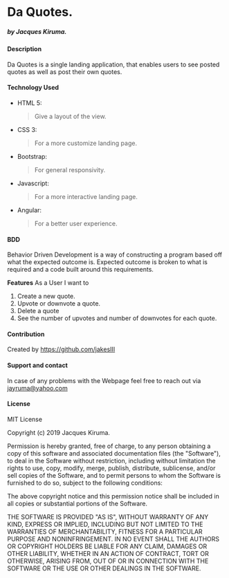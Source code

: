 # Da Quotes.
##### by Jacques Kiruma.
#### Description
Da Quotes is a single landing application, that enables users to see posted quotes as well as post their own quotes.

#### Technology Used
- HTML 5:
    > Give a layout of the view.
- CSS 3:
    > For a more customize landing page.
- Bootstrap:
    > For general responsivity.
- Javascript:
    > For a more interactive landing page.
- Angular:
    >For a better user experience.

#### BDD
Behavior Driven Development is a way of constructing a program based off what the expected outcome is. Expected outcome is broken to what is required and a code built around this requirements.

**Features**
As a User I want to

1. Create a new quote.
2. Upvote or downvote a quote.
3. Delete a quote
4. See the number of upvotes and number of downvotes for each quote.


#### Contribution
Created by https://github.com/jakesIII

#### Support and contact
In case of any problems with the Webpage feel free to reach out via jayruma@yahoo.com

#### License
MIT License

Copyright (c) 2019 Jacques Kiruma.

Permission is hereby granted, free of charge, to any person obtaining a copy
of this software and associated documentation files (the "Software"), to deal
in the Software without restriction, including without limitation the rights
to use, copy, modify, merge, publish, distribute, sublicense, and/or sell
copies of the Software, and to permit persons to whom the Software is
furnished to do so, subject to the following conditions:

The above copyright notice and this permission notice shall be included in all
copies or substantial portions of the Software.

THE SOFTWARE IS PROVIDED "AS IS", WITHOUT WARRANTY OF ANY KIND, EXPRESS OR
IMPLIED, INCLUDING BUT NOT LIMITED TO THE WARRANTIES OF MERCHANTABILITY,
FITNESS FOR A PARTICULAR PURPOSE AND NONINFRINGEMENT. IN NO EVENT SHALL THE
AUTHORS OR COPYRIGHT HOLDERS BE LIABLE FOR ANY CLAIM, DAMAGES OR OTHER
LIABILITY, WHETHER IN AN ACTION OF CONTRACT, TORT OR OTHERWISE, ARISING FROM,
OUT OF OR IN CONNECTION WITH THE SOFTWARE OR THE USE OR OTHER DEALINGS IN THE
SOFTWARE.